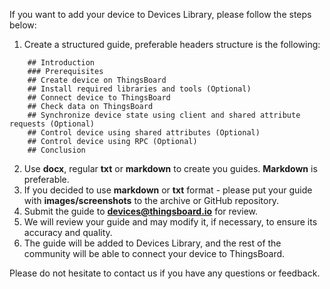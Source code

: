 If you want to add your device to Devices Library, please follow the steps below:  

1. Create a structured guide, preferable headers structure is the following:  
    
```text 
    ## Introduction  
    ### Prerequisites
    ## Create device on ThingsBoard  
    ## Install required libraries and tools (Optional)  
    ## Connect device to ThingsBoard  
    ## Check data on ThingsBoard  
    ## Synchronize device state using client and shared attribute requests (Optional)  
    ## Control device using shared attributes (Optional)  
    ## Control device using RPC (Optional)  
    ## Conclusion
```  
    
2. Use **docx**, regular **txt** or **markdown** to create you guides. **Markdown** is preferable.  
3. If you decided to use **markdown** or **txt** format - please put your guide with **images/screenshots** to the archive or GitHub repository.  
4. Submit the guide to [**devices@thingsboard.io**](mailto:devices@thingsboard.io) for review.  
5. We will review your guide and may modify it, if necessary, to ensure its accuracy and quality.  
6. The guide will be added to Devices Library, and the rest of the community will be able to connect your device to ThingsBoard.  

Please do not hesitate to contact us if you have any questions or feedback.  
